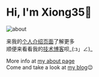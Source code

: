 
# Hi, I'm Xiong35🧸

![about](https://s1.ax1x.com/2020/09/29/0ZrEjA.png)

来我的[个人介绍页面](http://www.xiong35.cn/blog2.0/about)了解更多  
顺便来看看我的[技术博客](http://www.xiong35.cn)呗_(:з」∠)_

More info at [my about page](http://www.xiong35.cn/blog2.0/about)  
Come and take a look at [my blog](http://www.xiong35.cn)😉
